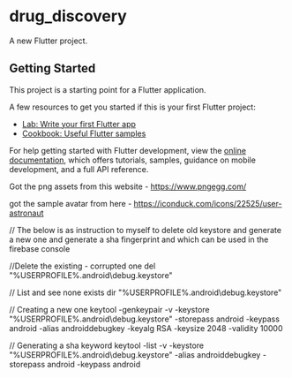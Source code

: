 # drug_discovery

A new Flutter project.

## Getting Started

This project is a starting point for a Flutter application.

A few resources to get you started if this is your first Flutter project:

- [Lab: Write your first Flutter app](https://docs.flutter.dev/get-started/codelab)
- [Cookbook: Useful Flutter samples](https://docs.flutter.dev/cookbook)

For help getting started with Flutter development, view the
[online documentation](https://docs.flutter.dev/), which offers tutorials,
samples, guidance on mobile development, and a full API reference.

Got the png assets from this website - https://www.pngegg.com/

got the sample avatar from here - https://iconduck.com/icons/22525/user-astronaut







// The below is as instruction to myself to delete old keystore and generate a new one and generate a sha fingerprint and which can be used in the firebase console 

//Delete the existing - corrupted one
del "%USERPROFILE%\.android\debug.keystore"

// List and see none exists
dir "%USERPROFILE%\.android\debug.keystore"

// Creating a new one
keytool -genkeypair -v -keystore "%USERPROFILE%\.android\debug.keystore" -storepass android -keypass android -alias androiddebugkey -keyalg RSA -keysize 2048 -validity 10000

// Generating a sha keyword
keytool -list -v -keystore "%USERPROFILE%\.android\debug.keystore" -alias androiddebugkey -storepass android -keypass android

